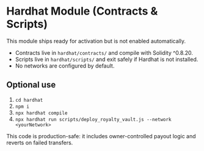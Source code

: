 # Hardhat Module (Contracts & Scripts)

This module ships ready for activation but is not enabled automatically.
- Contracts live in `hardhat/contracts/` and compile with Solidity ^0.8.20.
- Scripts live in `hardhat/scripts/` and exit safely if Hardhat is not installed.
- No networks are configured by default.

## Optional use
1) `cd hardhat`
2) `npm i`
3) `npx hardhat compile`
4) `npx hardhat run scripts/deploy_royalty_vault.js --network <yourNetwork>`

This code is production-safe: it includes owner-controlled payout logic and reverts on failed transfers.
